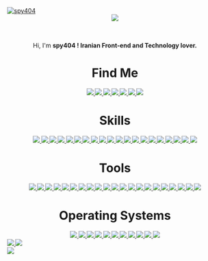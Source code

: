 <a href="https://github.com/spy404" target="_blank" align="center">
  <img src="https://s2.uupload.ir/files/github-header-image_zm3n.jpg" border="0" alt="spy404" />
</a>
<center><img src="https://api.visitorbadge.io/api/visitors?path=spy404&label=Visitors&countColor=%23263759&style=flat-square&labelStyle=upper" /></center>
<br />
<br />
<p align="center"> Hi, I'm <b> spy404 <b>! Iranian <b> Front-end </b> and <b> Technology </b> lover. </p>
<div align="center">
  <h1> Find Me </h1>
  <a href="https://codepen.io/spy404/">
    <img src="https://img.shields.io/badge/Codepen-000000?style=for-the-badge&logo=codepen&logoColor=white" />
  </a>
  <a href="https://dev.to/spy404/">
    <img src="https://img.shields.io/badge/dev.to-0A0A0A?style=for-the-badge&logo=dev.to&logoColor=white" />
  </a>
  <a href="https://medium.com/@spy404/">
    <img src="https://img.shields.io/badge/Medium-12100E?style=for-the-badge&logo=medium&logoColor=white" />
  </a>
  <a href="https://www.reddit.com/user/spy404_ir/">
    <img src="https://img.shields.io/badge/Reddit-%23FF4500.svg?style=for-the-badge&logo=Reddit&logoColor=white" />
  </a>
  <a href="https://discord.gg/yU48UpWfar">
    <img src="https://img.shields.io/badge/Discord-%235865F2.svg?style=for-the-badge&logo=discord&logoColor=white" />
  </a>
  <a href="mailto: spy404.work@gmail.com">  
    <img src="https://img.shields.io/badge/Gmail-D14836?style=for-the-badge&logo=gmail&logoColor=white" />
  </a>
  <a href="https://t.me/the_spy404">
    <img src="https://img.shields.io/badge/Telegram-2CA5E0?style=for-the-badge&logo=telegram&logoColor=white" />
  </a>
  <h1> Skills </h1>
  <a href="https://www.mongodb.com/">
    <img src="https://img.shields.io/badge/MongoDB-%234ea94b.svg?style=for-the-badge&logo=mongodb&logoColor=white" />
  </a>
  <a href="https://www.sqlite.org/index.html">
    <img src="https://img.shields.io/badge/sqlite-%2307405e.svg?style=for-the-badge&logo=sqlite&logoColor=white" />
  </a>
  <a href="https://helpx.adobe.com/support/xd.html">
    <img src="https://img.shields.io/badge/Adobe%20XD-470137?style=for-the-badge&logo=Adobe%20XD&logoColor=#FF61F6" />
  </a>
  <a href="https://canva.com/">
    <img src="https://img.shields.io/badge/Canva-%2300C4CC.svg?style=for-the-badge&logo=Canva&logoColor=white" />
  </a>
  <a href="https://www.figma.com/">
    <img src="https://img.shields.io/badge/figma-%23F24E1E.svg?style=for-the-badge&logo=figma&logoColor=white" />
  </a>
  <a href="https://getbootstrap.com/">
    <img src="https://img.shields.io/badge/bootstrap-%23563D7C.svg?style=for-the-badge&logo=bootstrap&logoColor=white" />
  </a>
  <a href="https://flask.palletsprojects.com/">
    <img src="https://img.shields.io/badge/flask-%23000.svg?style=for-the-badge&logo=flask&logoColor=white" />
  </a>
  <a href="https://jquery.com/">
    <img src="https://img.shields.io/badge/jquery-%230769AD.svg?style=for-the-badge&logo=jquery&logoColor=white" />
  </a>
  <a href="https://vuejs.org/">
    <img src="https://img.shields.io/badge/vuejs-%2335495e.svg?style=for-the-badge&logo=vuedotjs&logoColor=%234FC08D" />
  </a>
  <a href="https://windicss.org/">
    <img src="https://img.shields.io/badge/windicss-48B0F1.svg?style=for-the-badge&logo=windi-css&logoColor=white" />
  </a>
  <a href="https://developer.mozilla.org/en-US/docs/Web/CSS/">
    <img src="https://img.shields.io/badge/css3-%231572B6.svg?style=for-the-badge&logo=css3&logoColor=white" />
  </a>
  <a href="https://developer.mozilla.org/en-US/docs/Web/HTML/">
    <img src="https://img.shields.io/badge/html5-%23E34F26.svg?style=for-the-badge&logo=html5&logoColor=white" />
  </a>
  <a href="https://developer.mozilla.org/en-US/docs/Web/JavaScript/">
    <img src="https://img.shields.io/badge/javascript-%23323330.svg?style=for-the-badge&logo=javascript&logoColor=%23F7DF1E" />
  </a>
  <a href="https://www.php.net/">
    <img src="https://img.shields.io/badge/php-%23777BB4.svg?style=for-the-badge&logo=php&logoColor=white" />
  </a>
  <a href="https://learn.microsoft.com/en-us/powershell/">
    <img src="https://img.shields.io/badge/PowerShell-%235391FE.svg?style=for-the-badge&logo=powershell&logoColor=white" />
  </a>
  <a href="https://www.python.org/">
    <img src="https://img.shields.io/badge/python-3670A0?style=for-the-badge&logo=python&logoColor=ffdd54" />
  </a>
  <a href="https://www.ruby-lang.org/en/">
    <img src="https://img.shields.io/badge/ruby-%23CC342D.svg?style=for-the-badge&logo=ruby&logoColor=white" />
  </a>
  <a href="https://www.shellscript.sh/">
    <img src="https://img.shields.io/badge/shell_script-%23121011.svg?style=for-the-badge&logo=gnu-bash&logoColor=white" />
  </a>
  <a href="https://www.typescriptlang.org/">
    <img src="https://img.shields.io/badge/typescript-%23007ACC.svg?style=for-the-badge&logo=typescript&logoColor=white" />
  </a>
  <a href="https://en.wikipedia.org/wiki/Markdown/">
    <img src="https://img.shields.io/badge/markdown-%23000000.svg?style=for-the-badge&logo=markdown&logoColor=white" />
  </a>
  <h1> Tools </h1>
  <a href="https://brave.com/">
    <img src="https://img.shields.io/badge/Brave-FB542B?style=for-the-badge&logo=Brave&logoColor=white" />
  </a>
  <a href="https://www.mozilla.org/en-US/firefox/new/">
    <img src="https://img.shields.io/badge/Firefox-FF7139?style=for-the-badge&logo=Firefox-Browser&logoColor=white" />
  </a>
  <a href="https://torproject.org/">
    <img src="https://img.shields.io/badge/Tor-7D4698?style=for-the-badge&logo=Tor-Browser&logoColor=white" />
  </a>
  <a href="https://www.dropbox.com/">
    <img src="https://img.shields.io/badge/Dropbox-%233B4D98.svg?style=for-the-badge&logo=Dropbox&logoColor=white" />
  </a>
  <a href="https://www.anaconda.com/">
    <img src="https://img.shields.io/badge/Anaconda-%2344A833.svg?style=for-the-badge&logo=anaconda&logoColor=white" />
  </a>
  <a href="https://www.npmjs.com/">
    <img src="https://img.shields.io/badge/NPM-%23CB3837.svg?style=for-the-badge&logo=npm&logoColor=white" />
  </a>
  <a href="https://glitch.com/">
    <img src="https://img.shields.io/badge/glitch-%233333FF.svg?style=for-the-badge&logo=glitch&logoColor=white" />
  </a>
  <a href="https://www.heroku.com/">
    <img src="https://img.shields.io/badge/heroku-%23430098.svg?style=for-the-badge&logo=heroku&logoColor=white" />
  </a>
  <a href="https://github.com/atom/atom/">
    <img src="https://img.shields.io/badge/Atom-%2366595C.svg?style=for-the-badge&logo=atom&logoColor=white" />
  </a>
  <a href="https://jupyter.org/">
    <img src="https://img.shields.io/badge/jupyter-%23FA0F00.svg?style=for-the-badge&logo=jupyter&logoColor=white" />
  </a>
  <a href="https://www.jetbrains.com/phpstorm/">
    <img src="https://img.shields.io/badge/phpstorm-143?style=for-the-badge&logo=phpstorm&logoColor=black&color=black&labelColor=darkorchid" />
  </a>
  <a href="https://www.jetbrains.com/pycharm/">
    <img src="https://img.shields.io/badge/pycharm-143?style=for-the-badge&logo=pycharm&logoColor=black&color=black&labelColor=green" />
  </a>
  <a href="https://replit.com/">
    <img src="https://img.shields.io/badge/Replit-DD1200?style=for-the-badge&logo=Replit&logoColor=white" />
  </a>
  <a href="https://www.jetbrains.com/rider/">
    <img src="https://img.shields.io/badge/Rider-000000.svg?style=for-the-badge&logo=Rider&logoColor=white&color=black&labelColor=crimson" />
  </a>
  <a href="https://www.sublimetext.com/">
    <img src="https://img.shields.io/badge/sublime_text-%23575757.svg?style=for-the-badge&logo=sublime-text&logoColor=important" />
  </a>
  <a href="https://code.visualstudio.com/">
    <img src="https://img.shields.io/badge/Visual%20Studio%20Code-0078d7.svg?style=for-the-badge&logo=visual-studio-code&logoColor=white" />
  </a>
  <a href="https://www.jetbrains.com/webstorm/">
    <img src="https://img.shields.io/badge/webstorm-143?style=for-the-badge&logo=webstorm&logoColor=white&color=black" />
  </a>
  <a href="https://www.libreoffice.org/">
    <img src="https://img.shields.io/badge/LibreOffice-%2318A303?style=for-the-badge&logo=LibreOffice&logoColor=white" />
  </a>
  <a href="https://duckduckgo.com/">
    <img src="https://img.shields.io/badge/DuckDuckGo-DE5833?style=for-the-badge&logo=DuckDuckGo&logoColor=white" />
  </a>
  <a href="https://github.com/">
    <img src="https://img.shields.io/badge/github-%23121011.svg?style=for-the-badge&logo=github&logoColor=white" />
  </a>
  <a href="https://git-scm.com/">
    <img src="https://img.shields.io/badge/git-%23F05033.svg?style=for-the-badge&logo=git&logoColor=white" />
  </a>
  <h1>
    Operating Systems
  </h1>
  <a href="https://archlinux.org/">
    <img src="https://img.shields.io/badge/Arch%20Linux-1793D1?logo=arch-linux&logoColor=fff&style=for-the-badge" />
  </a>
  <a href="https://www.debian.org/">
    <img src="https://img.shields.io/badge/Debian-D70A53?style=for-the-badge&logo=debian&logoColor=white" />
  </a>
  <a href="https://www.deepin.org/index/en/">
    <img src="https://img.shields.io/badge/Deepin-007CFF?style=for-the-badge&logo=deepin&logoColor=white" />
  </a>
  <a href="https://getfedora.org/">
    <img src="https://img.shields.io/badge/Fedora-294172?style=for-the-badge&logo=fedora&logoColor=white" />
  </a>
  <a href="https://www.kali.org/">
    <img src="https://img.shields.io/badge/Kali-268BEE?style=for-the-badge&logo=kalilinux&logoColor=white" />
  </a>
  <a href="https://linuxmint.com/">
    <img src="https://img.shields.io/badge/Linux%20Mint-87CF3E?style=for-the-badge&logo=Linux%20Mint&logoColor=white" />
  </a>
  <a href="https://manjaro.org/">
    <img src="https://img.shields.io/badge/Manjaro-35BF5C?style=for-the-badge&logo=Manjaro&logoColor=white" />
  </a>
  <a href="https://pop.system76.com/">
    <img src="https://img.shields.io/badge/Pop!_OS-48B9C7?style=for-the-badge&logo=Pop!_OS&logoColor=white" />
  </a>
  <a href="https://getsol.us/">
    <img src="https://img.shields.io/badge/Solus-%23f2f2f2.svg?style=for-the-badge&logo=solus&logoColor=5294E2" />
  </a>
  <a href="https://ubuntu.com/">
    <img src="https://img.shields.io/badge/Ubuntu-E95420?style=for-the-badge&logo=ubuntu&logoColor=white" />
  </a>
  <a href="https://www.microsoft.com/software-download/windows11">
    <img src="https://img.shields.io/badge/Windows%2011-%230079d5.svg?style=for-the-badge&logo=Windows%2011&logoColor=white" />
  </a>
</div>
<a href="https://github.com/spy404/">
  <img src="https://github-readme-stats.vercel.app/api?username=spy404&show_icons=true&theme=radical" />
</a>
<a href="https://github.com/spy404/">
  <img src="https://github-readme-streak-stats.herokuapp.com/?user=spy404&theme=radical" />
</a>
<br />
<a href="https://github.com/spy404/">
  <img src="https://github-readme-stats.vercel.app/api/top-langs/?username=spy404&layout=compact&theme=radical" />
</a>
